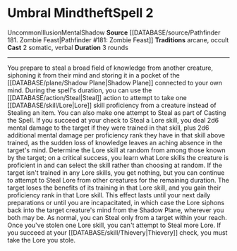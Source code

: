﻿---
actions: '[two-actions]'
component:
- Somatic
- Verbal
duration: 3 rounds
heighten_level: '2'
id: '1211'
level: '2'
name: Umbral Mindtheft
rarity: Uncommon
school: Illusion
source: '[[DATABASE/source/Pathfinder 181. Zombie Feast|Pathfinder #181: Zombie Feast]]'
tradition:
- Arcane
- Occult
trait:
- '[[DATABASE/trait/Illusion|Illusion]]'
- '[[DATABASE/trait/Mental|Mental]]'
- '[[DATABASE/trait/Shadow|Shadow]]'
- '[[DATABASE/trait/Uncommon|Uncommon]]'
type: Spell

---
# Umbral Mindtheft<span class="item-type">Spell 2</span>

<span class="trait-uncommon item-trait">Uncommon</span><span class="item-trait">Illusion</span><span class="item-trait">Mental</span><span class="item-trait">Shadow</span>
**Source** [[DATABASE/source/Pathfinder 181. Zombie Feast|Pathfinder #181: Zombie Feast]]
**Traditions** arcane, occult
**Cast** <span class="action-icon">2</span> somatic, verbal
**Duration** 3 rounds

---
You prepare to steal a broad field of knowledge from another creature, siphoning it from their mind and storing it in a pocket of the [[DATABASE/plane/Shadow Plane|Shadow Plane]] connected to your own mind. During the spell's duration, you can use the [[DATABASE/action/Steal|Steal]] action to attempt to take one [[DATABASE/skill/Lore|Lore]] skill proficiency from a creature instead of Stealing an item. You can also make one attempt to Steal as part of Casting the Spell. If you succeed at your check to Steal a Lore skill, you deal 2d6 mental damage to the target if they were trained in that skill, plus 2d6 additional mental damage per proficiency rank they have in that skill above trained, as the sudden loss of knowledge leaves an aching absence in the target's mind.
 Determine the Lore skill at random from among those known by the target; on a critical success, you learn what Lore skills the creature is proficient in and can select the skill rather than choosing at random. If the target isn't trained in any Lore skills, you get nothing, but you can continue to attempt to Steal Lore from other creatures for the remaining duration.
 The target loses the benefits of its training in that Lore skill, and you gain their proficiency rank in that Lore skill. This effect lasts until your next daily preparations or until you are incapacitated, in which case the Lore siphons back into the target creature's mind from the Shadow Plane, wherever you both may be.
 As normal, you can Steal only from a target within your reach. Once you've stolen one Lore skill, you can't attempt to Steal more Lore. If you succeed at your [[DATABASE/skill/Thievery|Thievery]] check, you must take the Lore you stole.